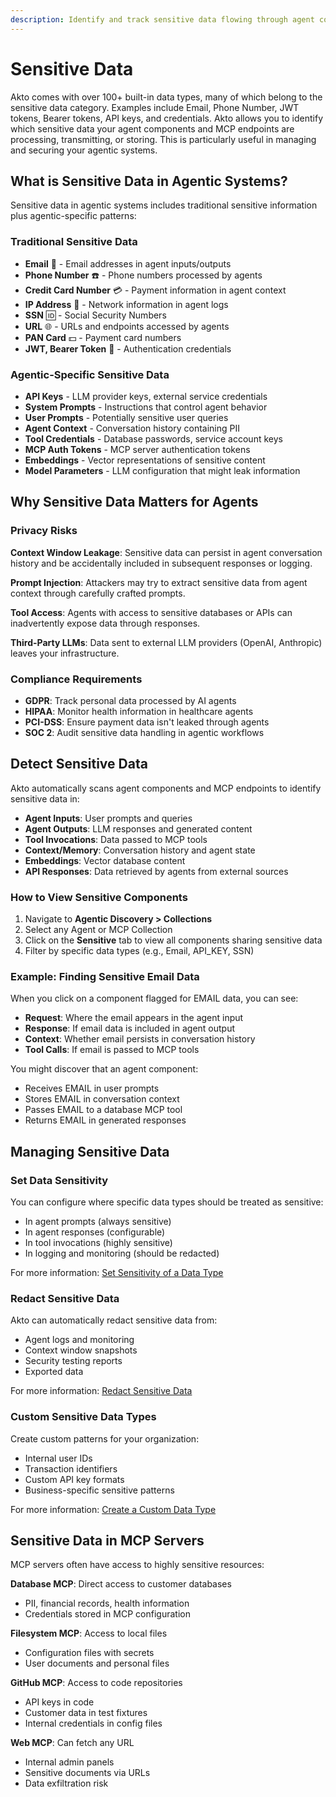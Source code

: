 ```yaml
---
description: Identify and track sensitive data flowing through agent components and MCP endpoints.
---
```


# Sensitive Data

Akto comes with over 100+ built-in data types, many of which belong to the sensitive data category. Examples include Email, Phone Number, JWT tokens, Bearer tokens, API keys, and credentials. Akto allows you to identify which sensitive data your agent components and MCP endpoints are processing, transmitting, or storing. This is particularly useful in managing and securing your agentic systems.

## What is Sensitive Data in Agentic Systems?

Sensitive data in agentic systems includes traditional sensitive information plus agentic-specific patterns:

### Traditional Sensitive Data

- **Email** 📧 - Email addresses in agent inputs/outputs
- **Phone Number** ☎️ - Phone numbers processed by agents
- **Credit Card Number** 💳 - Payment information in agent context
- **IP Address** 🔢 - Network information in agent logs
- **SSN** 🆔 - Social Security Numbers
- **URL** 🌐 - URLs and endpoints accessed by agents
- **PAN Card** 💵 - Payment card numbers
- **JWT, Bearer Token** 🔑 - Authentication credentials

### Agentic-Specific Sensitive Data

- **API Keys** - LLM provider keys, external service credentials
- **System Prompts** - Instructions that control agent behavior
- **User Prompts** - Potentially sensitive user queries
- **Agent Context** - Conversation history containing PII
- **Tool Credentials** - Database passwords, service account keys
- **MCP Auth Tokens** - MCP server authentication tokens
- **Embeddings** - Vector representations of sensitive content
- **Model Parameters** - LLM configuration that might leak information

## Why Sensitive Data Matters for Agents

### Privacy Risks

**Context Window Leakage**: Sensitive data can persist in agent conversation history and be accidentally included in subsequent responses or logging.

**Prompt Injection**: Attackers may try to extract sensitive data from agent context through carefully crafted prompts.

**Tool Access**: Agents with access to sensitive databases or APIs can inadvertently expose data through responses.

**Third-Party LLMs**: Data sent to external LLM providers (OpenAI, Anthropic) leaves your infrastructure.

### Compliance Requirements

- **GDPR**: Track personal data processed by AI agents
- **HIPAA**: Monitor health information in healthcare agents
- **PCI-DSS**: Ensure payment data isn't leaked through agents
- **SOC 2**: Audit sensitive data handling in agentic workflows

## Detect Sensitive Data

Akto automatically scans agent components and MCP endpoints to identify sensitive data in:
- **Agent Inputs**: User prompts and queries
- **Agent Outputs**: LLM responses and generated content
- **Tool Invocations**: Data passed to MCP tools
- **Context/Memory**: Conversation history and agent state
- **Embeddings**: Vector database content
- **API Responses**: Data retrieved by agents from external sources

### How to View Sensitive Components

1. Navigate to **Agentic Discovery > Collections**
2. Select any Agent or MCP Collection
3. Click on the **Sensitive** tab to view all components sharing sensitive data
4. Filter by specific data types (e.g., Email, API_KEY, SSN)

### Example: Finding Sensitive Email Data

When you click on a component flagged for EMAIL data, you can see:
- **Request**: Where the email appears in the agent input
- **Response**: If email data is included in agent output
- **Context**: Whether email persists in conversation history
- **Tool Calls**: If email is passed to MCP tools

You might discover that an agent component:
- Receives EMAIL in user prompts
- Stores EMAIL in conversation context
- Passes EMAIL to a database MCP tool
- Returns EMAIL in generated responses

## Managing Sensitive Data

### Set Data Sensitivity

You can configure where specific data types should be treated as sensitive:
- In agent prompts (always sensitive)
- In agent responses (configurable)
- In tool invocations (highly sensitive)
- In logging and monitoring (should be redacted)

For more information: [Set Sensitivity of a Data Type](../how-to/set-sensitivity-of-a-data-type.md)

### Redact Sensitive Data

Akto can automatically redact sensitive data from:
- Agent logs and monitoring
- Context window snapshots
- Security testing reports
- Exported data

For more information: [Redact Sensitive Data](../how-to/redact-sensitive-data.md)

### Custom Sensitive Data Types

Create custom patterns for your organization:
- Internal user IDs
- Transaction identifiers
- Custom API key formats
- Business-specific sensitive patterns

For more information: [Create a Custom Data Type](../how-to/create-a-custom-data-type.md)

## Sensitive Data in MCP Servers

MCP servers often have access to highly sensitive resources:

**Database MCP**: Direct access to customer databases
- PII, financial records, health information
- Credentials stored in MCP configuration

**Filesystem MCP**: Access to local files
- Configuration files with secrets
- User documents and personal files

**GitHub MCP**: Access to code repositories
- API keys in code
- Customer data in test fixtures
- Internal credentials in config files

**Web MCP**: Can fetch any URL
- Internal admin panels
- Sensitive documents via URLs
- Data exfiltration risk
